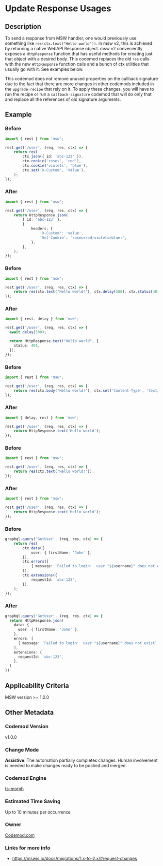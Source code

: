 # Update Response Usages

## Description

To send a response from MSW handler, one would previously use something like `res(ctx.text("Hello world"))`. In msw v2, this is achieved by returning a native WebAPI Response object. msw v2 conveniently exposes a `HttpResponse` function that has useful methods for creating just that object with a desired body. This codemod replaces the old `res` calls with the new `HttpResponse` function calls and a bunch of ctx utilities that usually go with it. See examples below.

This codemod does not remove unused properties on the callback signature due to the fact that there are more changes in other codemods included in the `upgrade-recipe` that rely on it. To apply these changes, you will have to run the recipe or run a `callback-signature` codemod that will do only that and replace all the references of old signature arguments.

## Example

### Before

```ts
import { rest } from 'msw';

rest.get('/user', (req, res, ctx) => {
	return res(
		ctx.json({ id: 'abc-123' }),
		ctx.cookie('roses', 'red'),
		ctx.cookie('violets', 'blue'),
		ctx.set('X-Custom', 'value'),
	);
});
```

### After

```ts
import { rest } from 'msw';

rest.get('/user', (req, res, ctx) => {
	return HttpResponse.json(
		{ id: 'abc-123' },
		{
			headers: {
				'X-Custom': 'value',
				'Set-Cookie': 'roses=red;violets=blue;',
			},
		},
	);
});
```

### Before

```ts
import { rest } from 'msw';

rest.get('/user', (req, res, ctx) => {
	return res(ctx.text('Hello world!'), ctx.delay(500), ctx.status(401));
});
```

### After

```ts
import { rest, delay } from 'msw';

rest.get('/user', (req, res, ctx) => {
  await delay(500);

  return HttpResponse.text("Hello world", {
    status: 401,
  });
});
```

### Before

```ts
import { rest } from 'msw';

rest.get('/user', (req, res, ctx) => {
	return res(ctx.body('Hello world!'), ctx.set('Content-Type', 'text/plain'));
});
```

### After

```ts
import { delay, rest } from 'msw';

rest.get('/user', (req, res, ctx) => {
	return HttpResponse.text('Hello world');
});
```

### Before

```ts
import { rest } from 'msw';

rest.get('/user', (req, res, ctx) => {
	return res(ctx.text('Hello world!'));
});
```

### After

```ts
import { rest } from 'msw';

rest.get('/user', (req, res, ctx) => {
	return HttpResponse.text('Hello world');
});
```

### Before

```ts
graphql.query('GetUser', (req, res, ctx) => {
	return res(
		ctx.data({
			user: { firstName: 'John' },
		}),
		ctx.errors([
			{ message: `Failed to login:  user "${username}" does not exist` },
		]),
		ctx.extensions({
			requestId: 'abc-123',
		}),
	);
});
```

### After

```ts
graphql.query('GetUser', (req, res, ctx) => {
  return HttpResponse.json(
    data: {
      user: { firstName: 'John' },
    },
    errors: [
      { message: `Failed to login:  user "${username}" does not exist` },
    ],
    extensions: {
      requestId: 'abc-123',
    },
  )
})
```

## Applicability Criteria

MSW version >= 1.0.0

## Other Metadata

### Codemod Version

v1.0.0

### Change Mode

**Assistive**: The automation partially completes changes. Human involvement is needed to make changes ready to be pushed and merged.

### **Codemod Engine**

[ts-morph](https://github.com/dsherret/ts-morph)

### Estimated Time Saving

Up to 10 minutes per occurrence

### Owner

[Codemod.com](https://github.com/codemod-com)

### Links for more info

-   https://mswjs.io/docs/migrations/1.x-to-2.x/#request-changes
